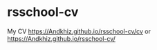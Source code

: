 # rsschool-cv

My CV https://Andkhiz.github.io/rsschool-cv/cv or
https://Andkhiz.github.io/rsschool-cv/
